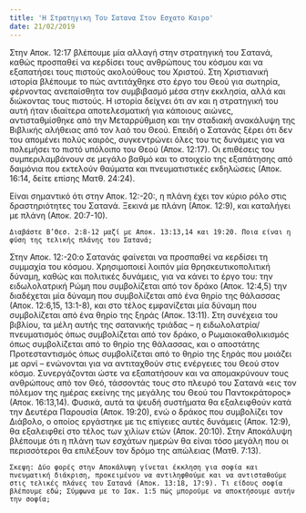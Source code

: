 ```yaml
---
title: 'Η Στρατηγικη Του Σατανα Στον Εσχατο Καιρο'
date: 21/02/2019
---
```


Στην Αποκ. 12:17 βλέπουμε μία αλλαγή στην στρατηγική του Σατανά, καθώς προσπαθεί να κερδίσει τους ανθρώπους του κόσμου και να εξαπατήσει τους πιστούς ακολούθους του Χριστού. Στη Χριστιανική ιστορία βλέπουμε το πώς αντιτάχθηκε στο έργο του Θεού για σωτηρία, φέρνοντας ανεπαίσθητα τον συμβιβασμό μέσα στην εκκλησία, αλλά και διώκοντας τους πιστούς. Η ιστορία δείχνει ότι αν και η στρατηγική του αυτή ήταν ιδιαίτερα αποτελεσματική για κάποιους αιώνες, αντισταθμίσθηκε από την Μεταρρύθμιση και την σταδιακή ανακάλυψη της Βιβλικής αλήθειας από τον λαό του Θεού. Επειδή ο Σατανάς ξέρει ότι δεν του απομένει πολύς καιρός, συγκεντρώνει όλες του τις δυνάμεις για να πολεμήσει το πιστό υπόλοιπο του Θεού (Αποκ. 12:17). Οι επιθέσεις του συμπεριλαμβάνουν σε μεγάλο βαθμό και το στοιχείο της εξαπάτησης από δαιμόνια που εκτελούν θαύματα και πνευματιστικές εκδηλώσεις (Αποκ. 16:14, δείτε επίσης Ματθ. 24:24).

Είναι σημαντικό ότι στην Αποκ. 12:-20:, η πλάνη έχει τον κύριο ρόλο στις δραστηριότητες του Σατανά. Ξεκινά με πλάνη (Αποκ. 12:9), και καταλήγει με πλάνη (Αποκ. 20:7-10).

`Διαβάστε Β’Θεσ. 2:8-12 μαζί με Αποκ. 13:13,14 και 19:20. Ποια είναι η φύση της τελικής πλάνης του Σατανά;`

Στην Αποκ. 12:-20:ο Σατανάς φαίνεται να προσπαθεί να κερδίσει τη συμμαχία του κόσμου. Χρησιμοποιεί λοιπόν μία θρησκευτικοπολιτική δύναμη, καθώς και πολιτικές δυνάμεις, για να κάνει το έργο του: την ειδωλολατρική Ρώμη που συμβολίζεται από τον δράκο (Αποκ. 12:4,5) την διαδέχεται μία δύναμη που συμβολίζεται από ένα θηρίο της θάλασσας (Αποκ. 12:6,15, 13:1-8), και στο τέλος εμφανίζεται μία δύναμη που συμβολίζεται από ένα θηρίο της ξηράς (Αποκ. 13:11). Στη συνέχεια του βιβλίου, τα μέλη αυτής της σατανικής τριάδας – η ειδωλολατρία/πνευματισμός όπως συμβολίζεται από τον δράκο, ο Ρωμαιοκαθολικισμός όπως συμβολίζεται από το θηρίο της θάλασσας, και ο αποστάτης Προτεσταντισμός όπως συμβολίζεται από το θηρίο της ξηράς που μοιάζει με αρνί – ενώνονται για να αντιταχθούν στις ενέργειες του Θεού στον κόσμο. Συνεργάζονται ώστε να εξαπατήσουν και να απομακρύνουν τους ανθρώπους από τον Θεό, τάσσοντάς τους στο πλευρό του Σατανά «εις τον πόλεμον της ημέρας εκείνης της μεγάλης του Θεού του Παντοκράτορος» (Αποκ. 16:13,14). Φυσικά, αυτά τα ψευδή συστήματα θα εξαλειφθούν κατά την Δευτέρα Παρουσία (Αποκ. 19:20), ενώ ο δράκος που συμβολίζει τον Διάβολο, ο οποίος εργάστηκε με τις επίγειες αυτές δυνάμεις (Αποκ. 12:9), θα εξαλειφθεί στο τέλος των χιλίων ετών (Αποκ. 20:10). Στην Αποκάλυψη βλέπουμε ότι η πλάνη των εσχάτων ημερών θα είναι τόσο μεγάλη που οι περισσότεροι θα επιλέξουν τον δρόμο της απώλειας (Ματθ. 7:13).

`Σκεψη: Δύο φορές στην Αποκάλυψη γίνεται έκκληση για σοφία και πνευματική διάκριση, προκειμένου να αντιληφθούμε και να αντισταθούμε στις τελικές πλάνες του Σατανά (Αποκ. 13:18, 17:9). Τι είδους σοφία βλέπουμε εδώ; Σύμφωνα με το Ιακ. 1:5 πώς μπορούμε να αποκτήσουμε αυτήν την σοφία;`